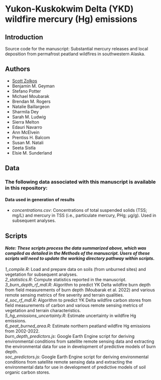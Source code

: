 # Yukon-Kuskokwim Delta (YKD) wildfire mercury (Hg) emissions
## Introduction
Source code for the manuscript: Substantial mercury releases and local deposition from permafrost peatland wildfires in southwestern Alaska. 

## Authors
- [Scott Zolkos](https://www.researchgate.net/profile/Scott-Zolkos)
- Benjamin M. Geyman
- Stefano Potter
- Michael Moubarak
- Brendan M. Rogers
- Natalie Baillargeon
- Sharmila Dey
- Sarah M. Ludwig
- Sierra Melton
- Edauri Navarro
- Ann McElvein
- Prentiss H. Balcom
- Susan M. Natali
- Seeta Sistla
- Elsie M. Sunderland

## Data
### The following data associated with this manuscript is available in this repository:
#### Data used in generation of results
- *concentrations.csv*: Concentrations of total suspended solids (TSS; mg/L) and mercury in TSS (i.e., particulate mercury, PHg; µg/g). Used in subsequent analyses.  
 
## Scripts
#### *Note: These scripts process the data summarized above, which was compiled as detailed in the Methods of the manuscript. Users of these scripts will need to update the working directory pathway within scripts.*  
*1_compile.R*: Load and prepare data on soils (from unburned sites) and vegetation for subsequent analyses.  
*2_statistics.R*: Compute statistics reported in the manuscript.  
*3_burn_depth_rf_mdl.R*: Algorithm to predict YK Delta wildfire burn depth from field measurements of burn depth (Moubarak et al. 2022) and various remote sensing metrics of fire severity and terrain qualities.  
*4_soc_rf_mdl.R*: Algorithm to predict YK Delta wildfire carbon stores from field measurements of carbon and various remote sensing metrics of vegetation and terrain characteristics.  
*5_hg_emissions_uncertainty.R*: Estimate uncertainty in wildfire Hg emissions.  
*6_peat_burned_area.R*: Estimate northern peatland wildfire Hg emissions from 2002-2022.  
*burn_depth_predictors.js*: Google Earth Engine script for deriving environmental conditions from satellite remote sensing data and extracting the environmental data for use in development of predictive models of burn depth.  
*soc_predictors.js*: Google Earth Engine script for deriving environmental conditions from satellite remote sensing data and extracting the environmental data for use in development of predictive models of soil organic carbon stores.
